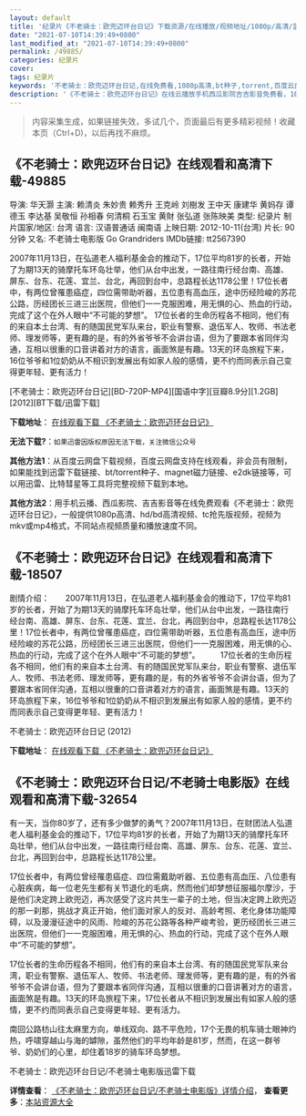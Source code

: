 ```yaml
---
layout: default
title: '纪录片《不老骑士：欧兜迈环台日记》下载资源/在线播放/视频地址/1080p/高清/蓝光'
date: "2021-07-10T14:39:49+0800"
last_modified_at: "2021-07-10T14:39:49+0800"
permalink: /49885/
categories: 纪录片
cover:
tags: 纪录片
keywords: '不老骑士：欧兜迈环台日记,在线免费看,1080p高清,bt种子,torrent,百度云盘,magnet,磁力链,迅雷下载资源'
description: '《不老骑士：欧兜迈环台日记》在线云播放手机西瓜影院吉吉影音免费看，1080p高清bd/hd未删减完整版和tc抢先枪版，mkv/mp4格式，附带bt/torrent种子、magnet/磁力链、百度云盘、网盘资源迅雷下载链接'
---
```


>内容采集生成，如果链接失效，多试几个，页面最后有更多精彩视频！收藏本页（Ctrl+D)，以后再找不麻烦。


## 《不老骑士：欧兜迈环台日记》在线观看和高清下载-49885

导演: 华天灏 主演: 赖清炎 朱妙贵 赖秀升 王克岭 刘樹发 王中天 康建华 黄妈存 谭德玉 李达基 吴敬恒 孙相春 何清桐 石玉宝 黄財 张弘道 张陈映美 类型: 纪录片 制片国家/地区: 台湾 语言: 汉语普通话 闽南语 上映日期: 2012-10-11(台湾) 片长: 90分钟 又名: 不老骑士电影版 Go Grandriders IMDb链接: tt2567390

2007年11月13日，在弘道老人福利基金会的推动下，17位平均81岁的长者，开始了为期13天的骑摩托车环岛壮举，他们从台中出发，一路往南行经台南、高雄、屏东、台东、花莲、宜兰、台北，再回到台中，总路程长达1178公里！17位长者中，有两位曾罹患癌症，四位需带助听器，五位患有高血压，途中历经险峻的苏花公路，历经团长三进三出医院，但他们一一克服困难，用无惧的心、热血的行动，完成了这个在外人眼中“不可能的梦想”。 17位长者的生命历程各不相同，他们有的来自本土台湾、有的随国民党军队来台，职业有警察、退伍军人、牧师、书法老师、理发师等，更有趣的是，有的外省爷爷不会讲台语，但为了要跟本省同伴沟通，互相以很重的口音讲着对方的语言，画面煞是有趣。13天的环岛旅程下来，16位爷爷和1位奶奶从不相识到发展出有如家人般的感情，更不约而同表示自己变得更年轻、更有活力！


[不老骑士：欧兜迈环台日记][BD-720P-MP4][国语中字][豆瓣8.9分][1.2GB][2012][BT下载/迅雷下载]

**下载地址**： [在线观看下载 《不老骑士：欧兜迈环台日记》](https://www.btdx8.com/torrent/go_grandriders_2012.html) 


**无法下载?**：`如果迅雷因版权原因无法下载，关注微信公众号 `

**其他方法1**：从百度云网盘下载视频，百度云网盘支持在线观看，非会员有限制，如果能找到迅雷下载链接、bt/torrent种子、magnet磁力链接、e2dk链接等，可以用迅雷、比特彗星等工具将完整视频下载到本地。

**其他方法2**：用手机云播、西瓜影院、吉吉影音等在线免费观看《不老骑士：欧兜迈环台日记》，一般提供1080p高清、hd/bd高清视频、tc抢先版视频，视频为mkv或mp4格式，不同站点视频质量和播放速度不同。


## 《不老骑士：欧兜迈环台日记》在线观看和高清下载-18507

剧情介绍：　　2007年11月13日，在弘道老人福利基金会的推动下，17位平均81岁的长者，开始了为期13天的骑摩托车环岛壮举，他们从台中出发，一路往南行经台南、高雄、屏东、台东、花莲、宜兰、台北，再回到台中，总路程长达1178公里！17位长者中，有两位曾罹患癌症，四位需带助听器，五位患有高血压，途中历经险峻的苏花公路，历经团长三进三出医院，但他们一一克服困难，用无惧的心、热血的行动，完成了这个在外人眼中“不可能的梦想”。  　　17位长者的生命历程各不相同，他们有的来自本土台湾、有的随国民党军队来台，职业有警察、退伍军人、牧师、书法老师、理发师等，更有趣的是，有的外省爷爷不会讲台语，但为了要跟本省同伴沟通，互相以很重的口音讲着对方的语言，画面煞是有趣。13天的环岛旅程下来，16位爷爷和1位奶奶从不相识到发展出有如家人般的感情，更不约而同表示自己变得更年轻、更有活力！


不老骑士：欧兜迈环台日记 (2012)

**下载地址**： [在线观看下载 《不老骑士：欧兜迈环台日记》](https://www.btbtdy.me/btdy/dy2910.html) 


## 《不老骑士：欧兜迈环台日记/不老骑士电影版》在线观看和高清下载-32654

有一天，当你80岁了，还有多少做梦的勇气？2007年11月13日，在财团法人弘道老人福利基金会的推动下，17位平均81岁的长者，开始了为期13天的骑摩托车环岛壮举，他们从台中出发，一路往南行经台南、高雄、屏东、台东、花莲、宜兰、台北，再回到台中，总路程长达1178公里。</p> 17位长者中，有两位曾经罹患癌症、四位需戴助听器、五位患有高血压、八位患有心脏疾病，每一位老先生都有关节退化的毛病，然而他们却梦想征服福尔摩沙，于是他们决定跨上欧兜迈，再次感受了这片共生一辈子的土地，但当决定跨上欧兜迈的那一刹那，挑战才真正开始，他们面对家人的反对、高龄考照、老化身体功能障碍，以及漫漫征途中的风雨、险峻的苏花公路等各种严峻考验，更历经团长三进三出医院，但他们一一克服困难，用无惧的心、热血的行动，完成了这个在外人眼中“不可能的梦想”。</p> 17位长者的生命历程各不相同，他们有的来自本土台湾、有的随国民党军队来台湾，职业有警察、退伍军人、牧师、书法老师、理发师等，更有趣的是，有的外省爷爷不会讲台语，但为了要跟本省同伴沟通，互相以很重的口音讲著对方的语言，画面煞是有趣。13天的环岛旅程下来，17位长者从不相识到发展出有如家人般的感情，更不约而同表示自己变得更年轻、更有活力。</p> 南回公路枋山往太麻里方向，单线双向、路不平危险，17个无畏的机车骑士眼神灼热，呼啸穿越山与海的罅隙，虽然他们的平均年龄是81岁，然而，在这一群爷爷、奶奶们的心里，却住着18岁的骑车环岛梦想。</p>


不老骑士：欧兜迈环台日记/不老骑士电影版迅雷下载

**详情查看**： [《不老骑士：欧兜迈环台日记/不老骑士电影版》详情介绍](/movie/32654/)， **查看更多**：[本站资源大全](/movie/t/all/)

